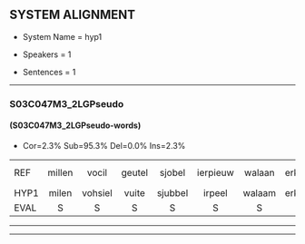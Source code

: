 
## SYSTEM ALIGNMENT

- System Name = hyp1

- Speakers = 1

- Sentences = 1

---

### S03C047M3_2LGPseudo

#### (S03C047M3_2LGPseudo-words)

- Cor=2.3%	Sub=95.3%	Del=0.0%	Ins=2.3%

|  |  |  |  |  |  |  |  |  |  |  |  |  |  |  |  |  |  |  |  |  |  |  |  |  |  |  |  |  |  |  |  |  |  |  |  |  |  |  |  |  |  |  |  |
|:--- |:---:|:---:|:---:|:---:|:---:|:---:|:---:|:---:|:---:|:---:|:---:|:---:|:---:|:---:|:---:|:---:|:---:|:---:|:---:|:---:|:---:|:---:|:---:|:---:|:---:|:---:|:---:|:---:|:---:|:---:|:---:|:---:|:---:|:---:|:---:|:---:|:---:|:---:|:---:|:---:|:---:|:---:|:---:|
| REF | millen | vocil | geutel | sjobel | ierpieuw | walaan | erke |  | haweel | saarweng | gevicht | eemde | bepoud | * | * | orstalk | veten | gefouw | vurpaand | nizung | fiewon | kneurem | vawaai | strellen*(strelen) | zwieten | foetbans | oonste | muider | grijnken | schielstaug | prilsood | vloender | milste | veurder | kloeien | ulen | orponk | schodig | ijpo | menuur | spreikje | hiffreeuw | wooien |
| HYP1 | milen | vohsiel | vuite | sjubbel | irpeel | walaam | erke | hawijl | sarweng | geviecht | inde | hoe | elt | orstelk | veiten | gefel | urrenk | mizin | fibon | kneren | vaway | strelen | mlieten | fotbans | onste | meder | krenken | shiestoug | trilsot | vloundr | nilste | fer | d | kloen | ilen | orpon | godin | nete | nenuur | spreken | hierfreil | wou | jen |
| EVAL | S | S | S | S | S | S |  | I | S | S | S | S | S | S | S | S | S | S | S | S | S | S | S | S | S | S | S | S | S | S | S | S | S | S | S | S | S | S | S | S | S | S | S |
---

---
